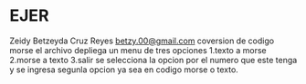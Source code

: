 # EJER
Zeidy Betzeyda Cruz Reyes
betzy.00@gmail.com
coversion de codigo morse
el archivo depliega un menu de tres opciones
1.texto a morse
2.morse a texto
3.salir
se selecciona la opcion por el numero que este tenga y se ingresa segunla opcion ya sea en codigo morse o texto.
